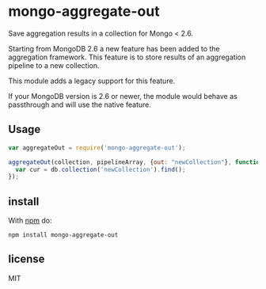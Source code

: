 # mongo-aggregate-out

Save aggregation results in a collection for Mongo < 2.6.

Starting from MongoDB 2.6 a new feature has been added to the aggregation framework. This feature is to store results of
an aggregation pipeline to a new collection.

This module adds a legacy support for this feature.

If your MongoDB version is 2.6 or newer, the module would behave as passthrough and will use the native feature.

## Usage

```js
var aggregateOut = require('mongo-aggregate-out');

aggregateOut(collection, pipelineArray, {out: "newCollection"}, function (err) {
  var cur = db.collection('newCollection').find();
});
```

## install

With [npm](https://npmjs.org) do:

```
npm install mongo-aggregate-out
```

## license

MIT